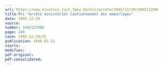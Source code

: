 ```yaml
---
url: https://www.ejustice.just.fgov.be/eli/arrete/1945/12/29/1945122906/justel
title-fr: "Arrêté ministériel Cautionnement des emballages"
date: 1945-12-29
source:
number: 1945122906
page: 249
case: 1945-12-29/35
publication: 1946-01-11
starts:
modifies:
pdf-original:
pdf-consolidated:
---
```


